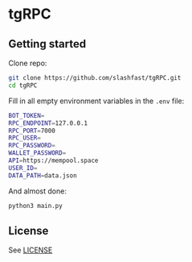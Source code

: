 # tgRPC

## Getting started

Clone repo:

```bash
git clone https://github.com/slashfast/tgRPC.git
cd tgRPC
```

Fill in all empty environment variables in the `.env` file:

```bash
BOT_TOKEN=
RPC_ENDPOINT=127.0.0.1
RPC_PORT=7000
RPC_USER=
RPC_PASSWORD=
WALLET_PASSWORD=
API=https://mempool.space
USER_ID=
DATA_PATH=data.json
```

And almost done:

```bash
python3 main.py
```

## License

See [LICENSE](https://github.com/slashfast/tgRPC/blob/master/LICENSE)

